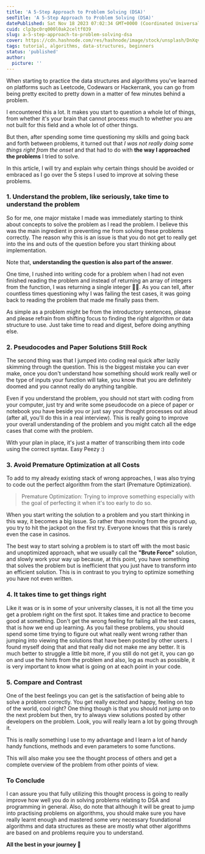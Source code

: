 ```yaml
---
title: 'A 5-Step Approach to Problem Solving (DSA)'
seoTitle: 'A 5-Step Approach to Problem Solving (DSA)'
datePublished: Sat Nov 18 2023 07:02:34 GMT+0000 (Coordinated Universal Time)
cuid: clp3pc0rq000l0ak2celtf039
slug: a-5-step-approach-to-problem-solving-dsa
cover: https://cdn.hashnode.com/res/hashnode/image/stock/unsplash/DnXqvmS0eXM/upload/878e2dab7224742cd552014716babee7.jpeg
tags: tutorial, algorithms, data-structures, beginners
status: 'published'
author:
  picture: ''
---
```


When starting to practice the data structures and algorithms you've learned on platforms such as Leetcode, Codewars or Hackerrank, you can go from being pretty excited to pretty down in a matter of few minutes behind a problem.

I encountered this a lot. It makes you start to question a whole lot of things, from whether it's your brain that cannot process much to whether you are not built for this field and a whole lot of other things.

But then, after spending some time questioning my skills and going back and forth between problems, it turned out that _I was not really doing some things right from the onset_ and that had to do with **the way I approached the problems** I tried to solve.

In this article, I will try and explain why certain things should be avoided or embraced as I go over the 5 steps I used to improve at solving these problems.

### 1\. Understand the problem, like seriously, take time to understand the problem

So for me, one major mistake I made was immediately starting to think about concepts to solve the problem as I read the problem. I believe this was the main ingredient in preventing me from solving these problems correctly. The reason why this is an issue is that you do not get to really get into the ins and outs of the question before you start thinking about implementation.

Note that, **understanding the question is also part of the answer**.

One time, I rushed into writing code for a problem when I had not even finished reading the problem and instead of returning an array of integers from the function, I was returning a single integer 🤦‍♂️. As you can tell, after countless times questioning why I was failing the test cases, it was going back to reading the problem that made me finally pass them.

As simple as a problem might be from the introductory sentences, please and please refrain from shifting focus to finding the right algorithm or data structure to use. Just take time to read and digest, before doing anything else.

### 2\. Pseudocodes and Paper Solutions Still Rock

The second thing was that I jumped into coding real quick after lazily skimming through the question. This is the biggest mistake you can ever make, once you don't understand how something should work really well or the type of inputs your function will take, you know that you are definitely doomed and you cannot really do anything tangible.

Even if you understand the problem, you should not start with coding from your computer, just try and write some pseudocode on a piece of paper or notebook you have beside you or just say your thought processes out aloud (after all, you'll do this in a real interview). This is really going to improve your overall understanding of the problem and you might catch all the edge cases that come with the problem.

With your plan in place, it's just a matter of transcribing them into code using the correct syntax. Easy Peezy :)

### 3\. Avoid Premature Optimization at all Costs

To add to my already existing stack of wrong approaches, I was also trying to code out the perfect algorithm from the start (Premature Optimization).

> Premature Optimization: Trying to improve something especially with the goal of perfecting it when it's too early to do so.

When you start writing the solution to a problem and you start thinking in this way, it becomes a big issue. So rather than moving from the ground up, you try to hit the jackpot on the first try. Everyone knows that this is rarely even the case in casinos.

The best way to start solving a problem is to start off with the most basic and unoptimized approach, what we usually call the **"Brute Force"** solution, and slowly work your way up because, at this point, you have something that solves the problem but is inefficient that you just have to transform into an efficient solution. This is in contrast to you trying to optimize something you have not even written.

### 4\. It takes time to get things right

Like it was or is in some of your university classes, it is not all the time you get a problem right on the first spot. It takes time and practice to become good at something. Don't get the wrong feeling for failing all the test cases, that is how we end up learning. As you fail these problems, you should spend some time trying to figure out what really went wrong rather than jumping into viewing the solutions that have been posted by other users. I found myself doing that and that really did not make me any better. It is much better to struggle a little bit more, if you still do not get it, you can go on and use the hints from the problem and also, log as much as possible, it is very important to know what is going on at each point in your code.

### 5\. Compare and Contrast

One of the best feelings you can get is the satisfaction of being able to solve a problem correctly. You get really excited and happy, feeling on top of the world, cool right? One thing though is that you should not jump on to the next problem but then, try to always view solutions posted by other developers on the problem. Look, you will really learn a lot by going through it.

This is really something I use to my advantage and I learn a lot of handy handy functions, methods and even parameters to some functions.

This will also make you see the thought process of others and get a complete overview of the problem from other points of view.

### To Conclude

I can assure you that fully utilizing this thought process is going to really improve how well you do in solving problems relating to DSA and programming in general. Also, do note that although it will be great to jump into practising problems on algorithms, you should make sure you have really learnt enough and mastered some very necessary foundational algorithms and data structures as these are mostly what other algorithms are based on and problems require you to understand.

**All the best in your journey 🎊**

